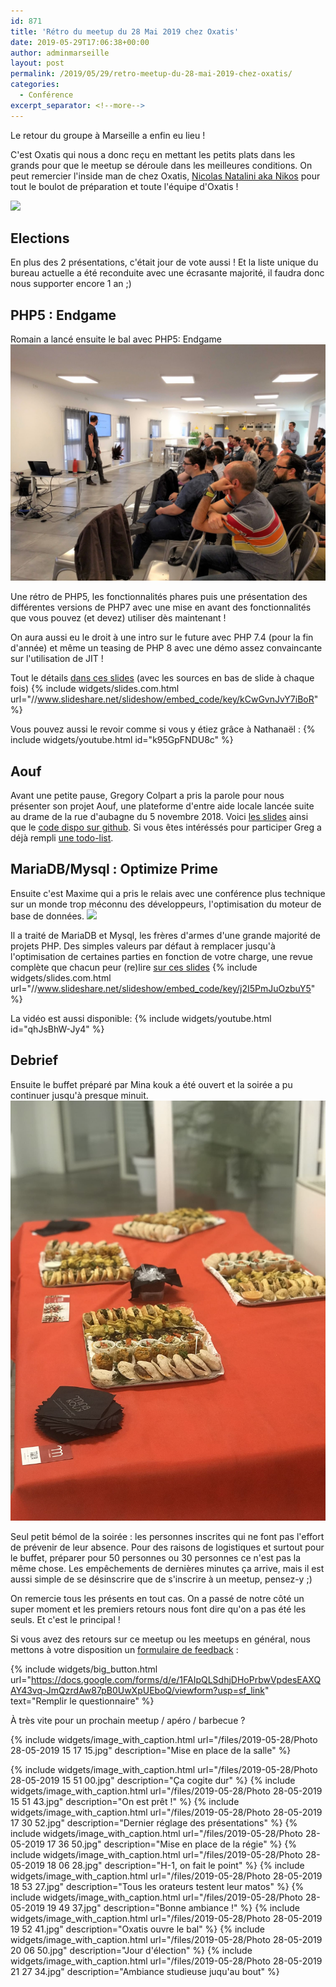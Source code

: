 ```yaml
---
id: 871
title: 'Rétro du meetup du 28 Mai 2019 chez Oxatis'
date: 2019-05-29T17:06:38+00:00
author: adminmarseille
layout: post
permalink: /2019/05/29/retro-meetup-du-28-mai-2019-chez-oxatis/
categories:
  - Conférence
excerpt_separator: <!--more-->
---
```


Le retour du groupe à Marseille a enfin eu lieu !

C'est Oxatis qui nous a donc reçu en mettant les petits plats dans les grands pour que le meetup se déroule dans les meilleures conditions.
On peut remercier l'inside man de chez Oxatis, [Nicolas Natalini aka Nikos](https://twitter.com/NikosKosKos) pour tout le boulot de préparation et toute l'équipe d'Oxatis !

![](/files/2019-05-28/intro.jpg)

<!--more-->

## Elections
En plus des 2 présentations, c'était jour de vote aussi ! Et la liste unique du bureau actuelle a été reconduite avec une écrasante majorité, il faudra donc nous supporter encore 1 an ;)

## PHP5 : Endgame
Romain a lancé ensuite le bal avec PHP5: Endgame
![](/files/2019-05-28/endgame.jpg)

Une rétro de PHP5, les fonctionnalités phares puis une présentation des différentes versions de PHP7 avec une mise en avant des fonctionnalités que vous pouvez (et devez) utiliser dès maintenant !

On aura aussi eu le droit à une intro sur le future avec PHP 7.4 (pour la fin d'année) et même un teasing de PHP 8 avec une démo assez convaincante sur l'utilisation de JIT !

Tout le détails [dans ces slides](https://fr.slideshare.net/RomainCambien/php5-endgame) (avec les sources en bas de slide à chaque fois)
{% include widgets/slides.com.html
   url="//www.slideshare.net/slideshow/embed_code/key/kCwGvnJvY7iBoR"
%}

Vous pouvez aussi le revoir comme si vous y étiez grâce à Nathanaël :
{% include widgets/youtube.html
   id="k95GpFNDU8c"
%}

## Aouf
Avant une petite pause, Gregory Colpart a pris la parole pour nous présenter son projet Aouf, une plateforme d'entre aide locale lancée suite au drame de la rue d'aubagne du 5 novembre 2018. Voici [les slides](https://aouf.fr/afup/) ainsi que le [code dispo sur github](https://github.com/aouf/aouf-lowtech/). Si vous êtes intéréssés pour participer Greg a déjà rempli [une todo-list](https://github.com/aouf/aouf-lowtech/blob/master/TODO).

## MariaDB/Mysql : Optimize Prime
Ensuite c'est Maxime qui a pris le relais avec une conférence plus technique sur un monde trop méconnu des développeurs, l'optimisation du moteur de base de données.
![](/files/2019-05-28/optimize-prime.jpg)

Il a traité de MariaDB et Mysql, les frères d'armes d'une grande majorité de projets PHP. Des simples valeurs par défaut à remplacer jusqu'à l'optimisation de certaines parties en fonction de votre charge, une revue complète que chacun peur (re)lire [sur ces slides](https://fr.slideshare.net/MaximeLonguet/optimizeprime-148123536)
{% include widgets/slides.com.html
   url="//www.slideshare.net/slideshow/embed_code/key/j2I5PmJuOzbuY5"
%}

La vidéo est aussi disponible:
{% include widgets/youtube.html
   id="qhJsBhW-Jy4"
%}

## Debrief
Ensuite le buffet préparé par Mina kouk a été ouvert et la soirée a pu continuer jusqu'à presque minuit.
![](/files/2019-05-28/mina2.jpg)

Seul petit bémol de la soirée : les personnes inscrites qui ne font pas l'effort de prévenir de leur absence. Pour des raisons de logistiques et surtout pour le buffet, préparer pour 50 personnes ou 30 personnes ce n'est pas la même chose. Les empêchements de dernières minutes ça arrive, mais il est aussi simple de se désinscrire que de s'inscrire à un meetup, pensez-y ;)

On remercie tous les présents en tout cas. On a passé de notre côté un super moment et les premiers retours nous font dire qu'on a pas été les seuls. Et c'est le principal !

Si vous avez des retours sur ce meetup ou les meetups en général, nous mettons à votre disposition un [formulaire de feedback](https://docs.google.com/forms/d/e/1FAIpQLSdhjDHoPrbwVpdesEAXQAY43vq-JmQzrdAw87pB0UwXpUEboQ/viewform?usp=sf_link) :

{% include widgets/big_button.html
  url="https://docs.google.com/forms/d/e/1FAIpQLSdhjDHoPrbwVpdesEAXQAY43vq-JmQzrdAw87pB0UwXpUEboQ/viewform?usp=sf_link"
  text="Remplir le questionnaire"
%}

À très vite pour un prochain meetup / apéro / barbecue ?

{% include widgets/image_with_caption.html
   url="/files/2019-05-28/Photo 28-05-2019 15 17 15.jpg"
   description="Mise en place de la salle"
%}

{% include widgets/image_with_caption.html url="/files/2019-05-28/Photo 28-05-2019 15 51 00.jpg" description="Ça cogite dur" %}
{% include widgets/image_with_caption.html url="/files/2019-05-28/Photo 28-05-2019 15 51 43.jpg" description="On est prêt !" %}
{% include widgets/image_with_caption.html url="/files/2019-05-28/Photo 28-05-2019 17 30 52.jpg" description="Dernier réglage des présentations" %}
{% include widgets/image_with_caption.html url="/files/2019-05-28/Photo 28-05-2019 17 36 50.jpg" description="Mise en place de la régie" %}
{% include widgets/image_with_caption.html url="/files/2019-05-28/Photo 28-05-2019 18 06 28.jpg" description="H-1, on fait le point" %}
{% include widgets/image_with_caption.html url="/files/2019-05-28/Photo 28-05-2019 18 53 27.jpg" description="Tous les orateurs testent leur matos" %}
{% include widgets/image_with_caption.html url="/files/2019-05-28/Photo 28-05-2019 19 49 37.jpg" description="Bonne ambiance !" %}
{% include widgets/image_with_caption.html url="/files/2019-05-28/Photo 28-05-2019 19 52 41.jpg" description="Oxatis ouvre le bal" %}
{% include widgets/image_with_caption.html url="/files/2019-05-28/Photo 28-05-2019 20 06 50.jpg" description="Jour d'élection" %}
{% include widgets/image_with_caption.html url="/files/2019-05-28/Photo 28-05-2019 21 27 34.jpg" description="Ambiance studieuse juqu'au bout" %}
